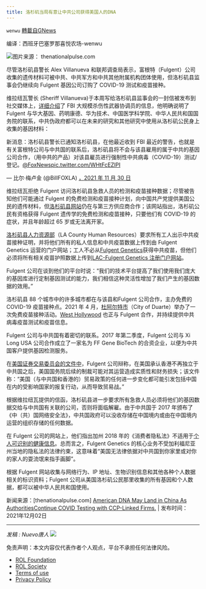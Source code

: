 ```yaml
---
title: 洛杉矶当局有意让中共公司获得美国人的DNA
---
```

`wenwu` [轉載自GNews](https://gnews.org/zh-hans/1715806/)

编译：西班牙巴塞罗那喜悦农场-wenwu

![](https://assets.gnews.org/wp-content/uploads/2021/12/image-119.png)图片来源： thenationalpulse.com

尽管洛杉矶县警长 Alex Villanueva 和联邦调查局表示，富根特（Fulgent）公司收集的遗传材料可被中共、中共军方和中共其他附属机构团体使用，但洛杉矶县监事会仍继续向 Fulgent 基因公司订购了 COVID-19 测试和疫苗接种。

维拉纽瓦警长 (Sheriff Villanueva)于本周写给洛杉矶县监事会的一封信被发布到社交媒体上，[详细介绍](https://thenationalpulse.com/news/los-angeles-county-sheriff-rejects-gene-firm-partnership-over-china-links/)了 FBI 大规模杀伤性武器协调员的信息，他明确说明了 Fulgent 与华大基因、药明康德、华为技术、中国医学科学院、中华人民共和国国务院的联系，中共伪政府都可以在未来的研究和其他研究中使用从洛杉矶公民身上收集的基因材料：

新消息：洛杉矶县警长已通知洛杉矶县，在他最近收到 FBI 最近的警告，也就是有关富根特公司与中共国的联系后，洛杉矶县将不会与该县雇用的属于中共的基因公司合作，（用中共的产品）对该县雇员进行强制性中共病毒（COVID-19）测试/登记。[@FoxNews](https://twitter.com/FoxNews?ref_src=twsrc%5Etfw)[pic.twitter.com/WHtFcEZlPI](https://t.co/WHtFcEZlPI)

— 比尔·梅卢金 (@BillFOXLA) [，](https://twitter.com/BillFOXLA/status/1465507928241176580?ref_src=twsrc%5Etfw)[2021 年 11 月 30 日](https://twitter.com/BillFOXLA/status/1465507928241176580?ref_src=twsrc%5Etfw)

维拉纽瓦拒绝 Fulgent 访问洛杉矶县急救人员的检测和疫苗接种数据；尽管被告知他们可能通过 Fulgent 的免费检测和疫苗接种计划，向中国共产党提供美国公民的遗传材料，但[洛杉矶县网站](https://covid19.lacounty.gov/la-county-holiday-home-test-collection-program/)仍在与第三方供应商合作；该网站指出，洛杉矶公民有资格获得 Fulgent 遗传学的免费检测和疫苗接种，只要他们有 COVID-19 的症状，并且年龄超过 65 岁或无法离开家。

[洛杉矶县人力资源部](https://employee.hr.lacounty.gov/wp-content/uploads/2021/09/LAC-Workforce-COVID-19-Vaccination-Verification-User-Guide-V1.1.pdf)（LA County Human Resources）要求所有工人出示中共疫苗接种证明，并将他们所有的私人信息和中共疫苗数据上传到由 Fulgent Genetics 运营的门户网站；工人不必从[Fulgent Genetics](https://employee.hr.lacounty.gov/vaccinationsmandate/)获得中共疫苗，但他们必须将所有相关疫苗护照数据上传到[LAC-Fulgent Genetics 注册门户网站](https://employee.hr.lacounty.gov/vaccinationsmandate/)。

Fulgent 公司在谈到他们的平台时说：“我们的技术平台提高了我们使用我们庞大的基因库进行定制基因测试的能力，我们相信这种灵活性增加了我们产生的基因数据的效用。”

洛杉矶县 88 个城市中的许多城市都在与该县和Fulgent 公司合作，主办免费的 COVID-19 疫苗接种点。2021 年 4 月，[杜阿尔特市](https://www.accessduarte.com/news/displaynews.htm?NewsID=925&amp;TargetID=1)（City of Duarte）举办了一次免费疫苗接种活动。[West Hollywood](https://www.weho.org/services/coronavirus-covid-19/testing-information) 也正与 Fulgent 合作，并持续提供中共病毒疫苗测试和疫苗信息。

Fulgent 公司与中共国有着密切的联系。2017 年第二季度，Fulgent 公司与 Xi Long USA 公司合作成立了一家名为 FF Gene BioTech 的合资企业，以便为中共国客户提供基因检测服务。

在[美国证券交易委员会的文件中](https://www.sec.gov/Archives/edgar/data/1674930/000156459021011526/flgt-10k_20201231.htm)，Fulgent 公司辩称，在美国承认香港不再独立于中共国之后，美国国务院后续的制裁可能对其运营造成实质性和财务损失；该文件称：“美国（与中共国和香港的）贸易政策的任何进一步变化都可能引发包括中国在内的受影响国家的报复行动，从而导致贸易战。”

根据维拉纽瓦提供的信函，洛杉矶县进一步要求所有急救人员必须将他们的基因数据交给与中共国有关联的公司，否则将面临解雇。由于中共国于 2017 年颁布了《中（共）国网络安全法》，中共国政府可以没收存储在中国境内或由在中国境内运营的组织存储的任何数据。

在 Fulgent 公司的网站上，他们指出加州 2018 年的《消费者隐私法》不适用于[个人可识别的健康信息](https://www.fulgentgenetics.com/policies/ca-privacy-policy)。总而言之，Fulgent Genetics 的核心业务不受加利福尼亚州当地的隐私法的法律约束，这意味着“美国无法律依据对中共国到你家里或对你的家人的耍流氓来指手画脚”。

根据 Fulgent 网站收集与网络行为、IP 地址、生物识别信息和其他各种个人数据相关的标识资料；Fulgent 公司从美国洛杉矶公民那里收集的所有基因和个人数据，都可以被中华人民共和国使用。

新闻来源：[thenationalpulse.com] [American DNA May Land in China As AuthoritiesContinue COVID Testing with CCP-Linked Firms.](https://thenationalpulse.com/news/american-dna-may-land-in-china-as-authorities-continue-covid-testing-with-ccp-linked-firms/) | 发布时间：2021年12月02日

* * *

*发稿 : Nuevo唐人*
![](https://assets.gnews.org/wp-content/uploads/2021/12/GNEWS_CH.-1-3-1.jpeg)
 

免责声明：本文内容仅代表作者个人观点，平台不承担任何法律风险。

- [ROL Foundation](https://rolfoundation.org/)
- [ROL Society](https://rolsociety.org/)
- [Terms of use](https://gnews.org/terms-of-use-3/)
- [Privacy Policy](https://gnews.org/privacy-policy/)
